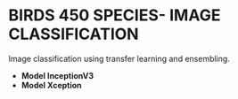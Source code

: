 # BIRDS 450 SPECIES- IMAGE CLASSIFICATION 
Image classification using transfer learning and ensembling.
- **Model InceptionV3** 
- **Model Xception**